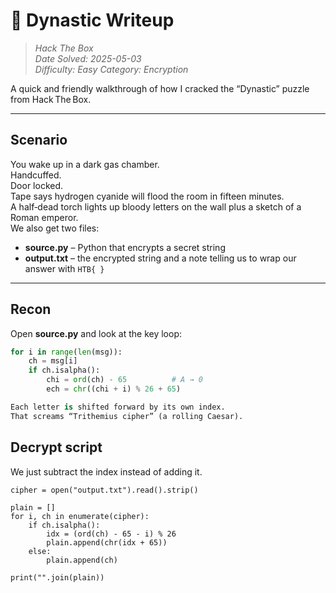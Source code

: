 # 🧠 Dynastic Writeup
> *Hack The Box*  
> *Date Solved: 2025-05-03*  
> *Difficulty: Easy*
> *Category: Encryption*

A quick and friendly walkthrough of how I cracked the “Dynastic” puzzle from Hack The Box.

---

## Scenario

You wake up in a dark gas chamber.  
Handcuffed.  
Door locked.  
Tape says hydrogen cyanide will flood the room in fifteen minutes.  
A half‑dead torch lights up bloody letters on the wall plus a sketch of a Roman emperor.  
We also get two files:

* **source.py** – Python that encrypts a secret string  
* **output.txt** – the encrypted string and a note telling us to wrap our answer with `HTB{ }`


---

## Recon

Open **source.py** and look at the key loop:

```python
for i in range(len(msg)):
    ch = msg[i]
    if ch.isalpha():
        chi = ord(ch) - 65          # A → 0
        ech = chr((chi + i) % 26 + 65)

Each letter is shifted forward by its own index.
That screams “Trithemius cipher” (a rolling Caesar).
```

## Decrypt script

We just subtract the index instead of adding it.
```
cipher = open("output.txt").read().strip()

plain = []
for i, ch in enumerate(cipher):
    if ch.isalpha():
        idx = (ord(ch) - 65 - i) % 26
        plain.append(chr(idx + 65))
    else:
        plain.append(ch)

print("".join(plain))
```
